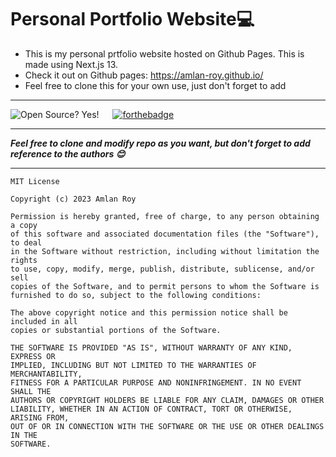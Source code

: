 # Personal Portfolio Website💻

- This is my personal prtfolio website hosted on Github Pages. This is made using Next.js 13.
- Check it out on Github pages: https://amlan-roy.github.io/
- Feel free to clone this for your own use, just don't forget to add

---

![Open Source? Yes!](https://badgen.net/badge/Open%20Source%20%3F/Yes%21/blue?icon=github) &emsp; [![forthebadge](https://forthebadge.com/images/badges/made-with-next-13.svg)](https://forthebadge.com)

---

**_Feel free to clone and modify repo as you want, but don't forget to add reference to the authors 😊_**

---

```
MIT License

Copyright (c) 2023 Amlan Roy

Permission is hereby granted, free of charge, to any person obtaining a copy
of this software and associated documentation files (the "Software"), to deal
in the Software without restriction, including without limitation the rights
to use, copy, modify, merge, publish, distribute, sublicense, and/or sell
copies of the Software, and to permit persons to whom the Software is
furnished to do so, subject to the following conditions:

The above copyright notice and this permission notice shall be included in all
copies or substantial portions of the Software.

THE SOFTWARE IS PROVIDED "AS IS", WITHOUT WARRANTY OF ANY KIND, EXPRESS OR
IMPLIED, INCLUDING BUT NOT LIMITED TO THE WARRANTIES OF MERCHANTABILITY,
FITNESS FOR A PARTICULAR PURPOSE AND NONINFRINGEMENT. IN NO EVENT SHALL THE
AUTHORS OR COPYRIGHT HOLDERS BE LIABLE FOR ANY CLAIM, DAMAGES OR OTHER
LIABILITY, WHETHER IN AN ACTION OF CONTRACT, TORT OR OTHERWISE, ARISING FROM,
OUT OF OR IN CONNECTION WITH THE SOFTWARE OR THE USE OR OTHER DEALINGS IN THE
SOFTWARE.
```
